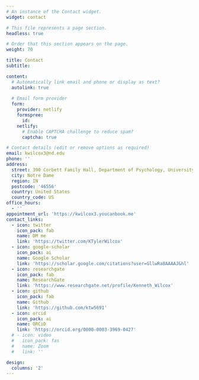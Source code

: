 ```yaml
---
# An instance of the Contact widget.
widget: contact

# This file represents a page section.
headless: true

# Order that this section appears on the page.
weight: 70

title: Contact
subtitle:

content:
  # Automatically link email and phone or display as text?
  autolink: true
  
  # Email form provider
  form:
    provider: netlify
    formspree:
      id:
    netlify:
      # Enable CAPTCHA challenge to reduce spam?
      captcha: true

# Contact details (edit or remove options as required)
email: kwilcox3@nd.edu
phone: ''
address:
  street: 390 Corbett Family Hall, Department of Psychology, University of Notre Dame
  city: Notre Dame
  region: IN
  postcode: '46556'
  country: United States
  country_code: US
office_hours:
  - ''
appointment_url: 'https://kwilcox3.youcanbook.me'
contact_links:
  - icon: twitter
    icon_pack: fab
    name: DM me
    link: 'https://twitter.com/KTylerWilcox'
  - icon: google-scholar
    icon_pack: ai
    name: Google Scholar
    link: 'https://scholar.google.com/citations?user=GllwRa8AAAAJ&hl'
  - icon: researchgate
    icon_pack: fab
    name: ResearchGate
    link: 'https://www.researchgate.net/profile/Kenneth_Wilcox'
  - icon: github
    icon_pack: fab
    name: Github
    link: 'https://github.com/ktw5691'
  - icon: orcid
    icon_pack: ai
    name: ORCiD
    link: 'https://orcid.org/0000-0003-3969-0427'
  # - icon: video
  #   icon_pack: fas
  #   name: Zoom
  #   link: ''

design:
  columns: '2'
---
```

